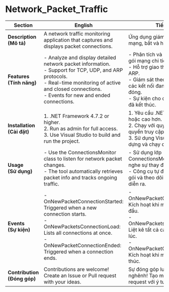 # Network_Packet_Traffic

| Section                  | English                                                                                            | Tiếng Việt                                                                                                     |
|-------------------------|---------------------------------------------------------------------------------------------------|---------------------------------------------------------------------------------------------------------------|
| **Description** <br> **(Mô tả)** | A network traffic monitoring application that captures and displays packet connections. | Ứng dụng giám sát lưu lượng mạng, bắt và hiển thị kết nối gói. |
| **Features** <br> **(Tính năng)** | - Analyze and display detailed network packet information. <br> - Support for TCP, UDP, and ARP protocols. <br> - Real-time monitoring of active and closed connections. <br> - Events for new and ended connections. | - Phân tích và hiển thị thông tin gói mạng chi tiết. <br> - Hỗ trợ giao thức TCP, UDP và ARP. <br> - Giám sát theo thời gian thực các kết nối đang hoạt động và đã đóng. <br> - Sự kiện cho các kết nối mới và đã kết thúc. |
| **Installation** <br> **(Cài đặt)** | 1. .NET Framework 4.7.2 or higher. <br> 2. Run as admin for full access. <br> 3. Use Visual Studio to build and run the project. | 1. Yêu cầu .NET Framework 4.7.2 hoặc cao hơn. <br> 2. Chạy với quyền quản trị để có quyền truy cập đầy đủ. <br> 3. Sử dụng Visual Studio để xây dựng và chạy dự án. |
| **Usage** <br> **(Sử dụng)** | - Use the ConnectionsMonitor class to listen for network packet changes. <br> - The tool automatically retrieves packet info and tracks ongoing traffic. | - Sử dụng lớp ConnectionsMonitor để lắng nghe sự thay đổi gói mạng. <br> - Công cụ tự động lấy thông tin gói và theo dõi lưu lượng đang diễn ra. |
| **Events** <br> **(Sự kiện)** | - OnNewPacketConnectionStarted: Triggered when a new connection starts. <br> - OnNewPacketsConnectionLoad: Lists all connections at once. <br> - OnNewPacketConnectionEnded: Triggered when a connection ends. | - OnNewPacketConnectionStarted: Kích hoạt khi một kết nối mới bắt đầu. <br> - OnNewPacketsConnectionLoad: Liệt kê tất cả các kết nối cùng lúc. <br> - OnNewPacketConnectionEnded: Kích hoạt khi một kết nối kết thúc. |
| **Contribution** <br> **(Đóng góp)** | Contributions are welcome! Create an Issue or Pull request with your ideas. | Sự đóng góp luôn được hoan nghênh! Tạo một Issue hoặc Pull request với ý tưởng của bạn. |
